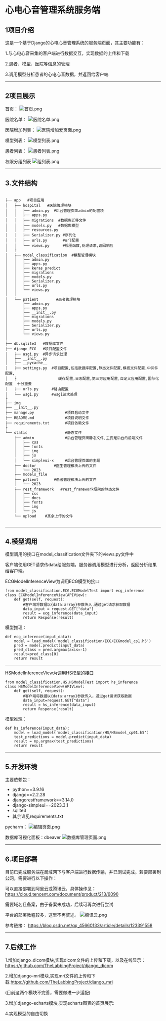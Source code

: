 # 心电心音管理系统服务端

## 1项目介绍
这是一个基于Django的心电心音管理系统的服务端页面，其主要功能有：

1.与心电心音采集的客户端进行数据交互，实现数据的上传和下载

2.患者、模型、医院等信息的管理

3.调用模型分析患者的心电心音数据，并返回给客户端

----------------------------------------
## 2项目展示
首页：
![首页.png](img%2F%E9%A6%96%E9%A1%B5.png)

医院名单：
![医院名单.png](img%2F%E5%8C%BB%E9%99%A2%E5%90%8D%E5%8D%95.png)

医院增加列表：
![医院增加爱页面.png](img%2F%E5%8C%BB%E9%99%A2%E5%A2%9E%E5%8A%A0%E7%88%B1%E9%A1%B5%E9%9D%A2.png)

模型列表：
![模型列表.png](img%2F%E6%A8%A1%E5%9E%8B%E5%88%97%E8%A1%A8.png)

患者列表：
![患者列表.png](img%2F%E6%82%A3%E8%80%85%E5%88%97%E8%A1%A8.png)

权限分组列表
![组列表.png](img%2F%E7%BB%84%E5%88%97%E8%A1%A8.png)

----------------------------------------
## 3.文件结构
```

├── app   #项目应用      
│   ├── hospital   #医院管理模块
│   │   ├── admin.py  #后台管理页面admin的配置项
│   │   ├── apps.py 
│   │   ├── migrations  #数据库迁移文件
│   │   ├── models.py   #数据库模型
│   │   ├── resources.py 
│   │   ├── Serializer.py #序列化
│   │   ├── urls.py       #url配置
│   │   └── views.py      #视图函数,处理请求,返回响应
│   ├
│   ├── model_classification  #模型管理模块
│   │   ├── admin.py
│   │   ├── apps.py
│   │   ├── keras_predict
│   │   ├── migrations
│   │   ├── models.py
│   │   ├── Serializer.py
│   │   ├── urls.py
│   │   └── views.py
│   │
│   └── patient        #患者管理模块
│       ├── admin.py
│       ├── apps.py
│       ├── __init__.py
│       ├── migrations
│       ├── models.py
│       ├── Serializer.py
│       ├── urls.py
│       └── views.py
│      
├── db.sqlite3   #数据库文件
├── django_ECG   #项目配置文件
│   ├── asgi.py  #异步请求处理
│   ├── __init__.py  
│   ├── __pycache__
│   ├── settings.py  #项目配置,包括数据库配置,静态文件配置,模板文件配置,中间件配置,
│   ├                   缓存配置,日志配置,第三方应用配置,自定义应用配置,国际化配置  十分重要
│   ├── urls.py      #路由配置
│   └── wsgi.py      #wsgi请求处理
├
├── img
├── __init__.py
├── manage.py              #项目启动文件
├── README.md              #项目说明文件
├── requirements.txt       #项目依赖文件
├
└── static                 #静态文件    
    ├── admin              #后台管理页面静态文件,主要是后台的前端文件
    │   ├── css
    │   ├── fonts
    │   ├── img
    │   ├── js
    │   └── simpleui-x     #后台管理页面的主题
    ├── doctor        #医生管理模块上传的文件
    │   └── 2023
    ├── models_file 
    ├── patient       #患者管理模块上传的文件
    │   └── 2023
    ├── rest_framework   #rest_framework框架的静态文件
    │   ├── css
    │   ├── docs
    │   ├── fonts
    │   ├── img
    │   └── js
    └── upload    #其余上传的文件
      
```

----------------------------------------
## 4.模型调用
模型调用的接口在model_classification文件夹下的views.py文件中

客户端使用GET请求传data给服务端，服务器调用模型进行分析，返回分析结果给客户端。

ECGModelInferenceView为调用ECG模型的接口
```python3
from model_classification.ECG.ECGModelTest import ecg_inference
class ECGModelInferenceView(APIView):
    def get(self, request):
        #客户端将数据以{data:array}参数传入,通过get请求获取数据
        data_input = request.GET["data"]
        result = ecg_inference(data_input)
        return Response(result)
```
模型推理：
```python3
def ecg_inference(input_data):
    model = load_model('model_classification/ECG/ECGmodel_cp1.h5')
    pred = model.predict(input_data)
    pred_class = pred.argmax(axis=-1)
    result=pred_class[0]
    return result
```
----------------------------------------
HSModelInferenceView为调用HS模型的接口
```python3
from model_classification.HS.HSModelTest import hs_inference
class HSModelInferenceView(APIView):
    def get(self, request):
        #客户端将数据以{data:array}参数传入，通过get请求获取数据
        data_input=request.GET["data"]
        result = hs_inference(data_input)
        return Response(result)
```
模型推理：
```python3
def hs_inference(input_data):
    model = load_model('model_classification/HS/HSmodel_cp01.h5')
    test_predictions = model.predict(input_data)
    result = np.argmax(test_predictions)
    return result
```
---------------------------------------


## 5.开发环境
主要依赖包：
* python==3.9.16
* django==2.2.28
* djangorestframework==3.14.0
* django-simpleui==2023.3.1
* sqlite3  
* 其余详见requirements.txt


pycharm：
![编辑页面.png](img%2F%E7%BC%96%E8%BE%91%E9%A1%B5%E9%9D%A2.png)


数据库可视化面板：dbeaver
![数据库管理页面.png](img%2F%E6%95%B0%E6%8D%AE%E5%BA%93%E7%AE%A1%E7%90%86%E9%A1%B5%E9%9D%A2.png)

----------------------------------------
## 6.项目部署
目前已完成服务端在局域网下与客户端进行数据传输，并已测试完成。若要部署到公网，需要进行以下操作：

可以直接部署到阿里云或腾讯云，具体操作见：https://cloud.tencent.com/document/product/213/6090

需要域名且备案，由于备案未成功，后续可再次进行尝试

平台的部署教程较多，这里不再赘述。
![腾讯云.png](img%2F%E8%85%BE%E8%AE%AF%E4%BA%91.png)

参考链接：
https://blog.csdn.net/qq_45660133/article/details/123391558

----------------------------------------
## 7.后续工作
1.增加django_dicom模块,实现dicom文件的上传和下载，以及在线显示：https://github.com/TheLabbingProject/django_dicom

2.增加django-mri模块,实现mri文件的上传和下载:https://github.com/TheLabbingProject/django_mri 

(目前这两个模块不完善，需要做进一步适配)

3.增加django-echarts模块,实现echarts图表的首页展示:

4.实现模型的自由切换
